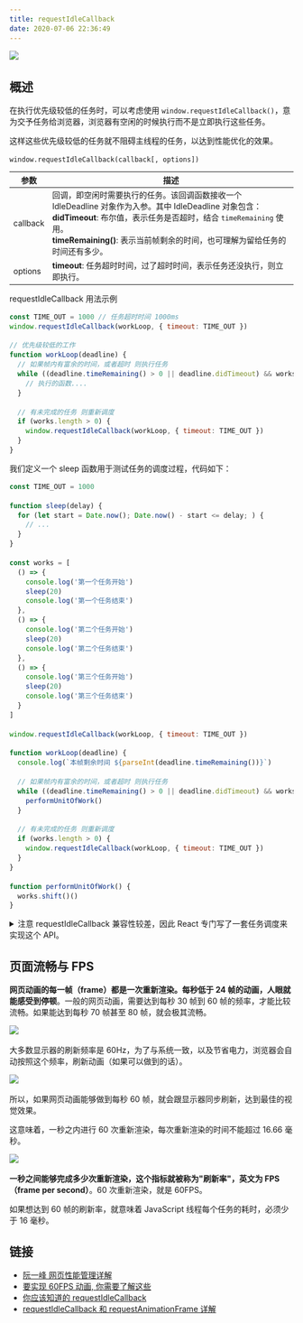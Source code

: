 ```yaml
---
title: requestIdleCallback
date: 2020-07-06 22:36:49
---
```


![](https://gitee.com/alvin0216/pv-client/raw/master/public/img/icons/android-chrome-192x192.png)

## 概述

在执行优先级较低的任务时，可以考虑使用 `window.requestIdleCallback()`，意为交予任务给浏览器，浏览器有空闲的时候执行而不是立即执行这些任务。

这样这些优先级较低的任务就不阻碍主线程的任务，以达到性能优化的效果。

`window.requestIdleCallback(callback[, options])`

| 参数     | 描述                                                                                                                                                                                                                                                                     |
| -------- | ------------------------------------------------------------------------------------------------------------------------------------------------------------------------------------------------------------------------------------------------------------------------ |
| callback | 回调，即空闲时需要执行的任务。该回调函数接收一个 IdleDeadline 对象作为入参。其中 IdleDeadline 对象包含：<br /> **didTimeout**: 布尔值，表示任务是否超时，结合 `timeRemaining` 使用。<br /> **timeRemaining()**: 表示当前帧剩余的时间，也可理解为留给任务的时间还有多少。 |
| options  | **timeout**: 任务超时时间，过了超时时间，表示任务还没执行，则立即执行。                                                                                                                                                                                                  |

requestIdleCallback 用法示例

```js
const TIME_OUT = 1000 // 任务超时时间 1000ms
window.requestIdleCallback(workLoop, { timeout: TIME_OUT })

// 优先级较低的工作
function workLoop(deadline) {
  // 如果帧内有富余的时间，或者超时 则执行任务
  while ((deadline.timeRemaining() > 0 || deadline.didTimeout) && works.length > 0) {
    // 执行的函数....
  }

  // 有未完成的任务 则重新调度
  if (works.length > 0) {
    window.requestIdleCallback(workLoop, { timeout: TIME_OUT })
  }
}
```

我们定义一个 sleep 函数用于测试任务的调度过程，代码如下：

```js
const TIME_OUT = 1000

function sleep(delay) {
  for (let start = Date.now(); Date.now() - start <= delay; ) {
    // ...
  }
}

const works = [
  () => {
    console.log('第一个任务开始')
    sleep(20)
    console.log('第一个任务结束')
  },
  () => {
    console.log('第二个任务开始')
    sleep(20)
    console.log('第二个任务结束')
  },
  () => {
    console.log('第三个任务开始')
    sleep(20)
    console.log('第三个任务结束')
  }
]

window.requestIdleCallback(workLoop, { timeout: TIME_OUT })

function workLoop(deadline) {
  console.log(`本帧剩余时间 ${parseInt(deadline.timeRemaining())}`)

  // 如果帧内有富余的时间，或者超时 则执行任务
  while ((deadline.timeRemaining() > 0 || deadline.didTimeout) && works.length > 0) {
    performUnitOfWork()
  }

  // 有未完成的任务 则重新调度
  if (works.length > 0) {
    window.requestIdleCallback(workLoop, { timeout: TIME_OUT })
  }
}

function performUnitOfWork() {
  works.shift()()
}
```

<details>
  <summary>注意 requestIdleCallback 兼容性较差，因此 React 专门写了一套任务调度来实现这个 API。</summary>
  <img src='../../../assets/browser/requestIdleCallback.png' />
</details>

## 页面流畅与 FPS

**网页动画的每一帧（frame）都是一次重新渲染。每秒低于 24 帧的动画，人眼就能感受到停顿**。一般的网页动画，需要达到每秒 30 帧到 60 帧的频率，才能比较流畅。如果能达到每秒 70 帧甚至 80 帧，就会极其流畅。

![](http://www.ruanyifeng.com/blogimg/asset/2015/bg2015091509.jpg)

大多数显示器的刷新频率是 60Hz，为了与系统一致，以及节省电力，浏览器会自动按照这个频率，刷新动画（如果可以做到的话）。

![](http://www.ruanyifeng.com/blogimg/asset/2015/bg2015091510.jpg)

所以，如果网页动画能够做到每秒 60 帧，就会跟显示器同步刷新，达到最佳的视觉效果。

这意味着，<span class='orange'>一秒之内进行 60 次重新渲染，每次重新渲染的时间不能超过 16.66 毫秒</span>。

![](http://www.ruanyifeng.com/blogimg/asset/2015/bg2015091511.png)

**一秒之间能够完成多少次重新渲染，这个指标就被称为"刷新率"，英文为 FPS（frame per second）**。60 次重新渲染，就是 60FPS。

如果想达到 60 帧的刷新率，就意味着 JavaScript 线程每个任务的耗时，必须少于 16 毫秒。

## 链接

- [阮一峰 网页性能管理详解](http://www.ruanyifeng.com/blog/2015/09/web-page-performance-in-depth.html)
- [要实现 60FPS 动画, 你需要了解这些](https://juejin.im/post/5d1f01ba6fb9a07f0b03e22e)
- [你应该知道的 requestIdleCallback](https://juejin.im/post/5ad71f39f265da239f07e862)
- [requestIdleCallback 和 requestAnimationFrame 详解](https://www.jianshu.com/p/2771cb695c81)
